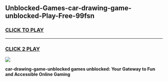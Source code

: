 
## Unblocked-Games-car-drawing-game-unblocked-Play-Free-99fsn
<h3>
<a href="https://premium76.site?title=car-drawing-game-unblocked&ref=20A">CLICK TO PLAY</a></h3>
<hr>

<h3>
<a href="https://premium76.site?title=car-drawing-game-unblocked&ref=20A">CLICK 2 PLAY</a>
  
</h3>

<a href="https://premium76.site?title=car-drawing-game-unblocked&ref=20A"><img src="https://clearcache.store/games.png"></a>


**car-drawing-game-unblocked games unblocked: Your Gateway to Fun and Accessible Online Gaming**
